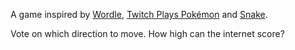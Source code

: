 A game inspired by [Wordle](https://en.wikipedia.org/wiki/Wordle),
[Twitch Plays Pokémon](https://en.wikipedia.org/wiki/Twitch_Plays_Pok%C3%A9mon)
and [Snake](https://en.wikipedia.org/wiki/Snake_(video_game_genre)).

Vote on which direction to move. How high can the internet score?
